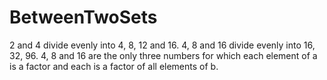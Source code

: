 # BetweenTwoSets
2 and 4 divide evenly into 4, 8, 12 and 16. 4, 8 and 16 divide evenly into 16, 32, 96.  4, 8 and 16 are the only three numbers for which each element of a is a factor and each is a factor of all elements of b.

